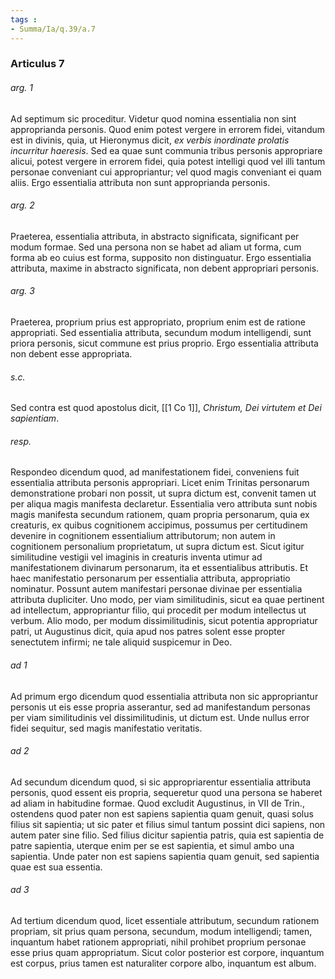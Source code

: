 ```yaml
---
tags : 
- Summa/Ia/q.39/a.7
---
```


### Articulus 7

###### arg. 1
Ad septimum sic proceditur. Videtur quod nomina essentialia non sint approprianda personis. Quod enim potest vergere in errorem fidei, vitandum est in divinis, quia, ut Hieronymus dicit, *ex verbis inordinate prolatis incurritur haeresis*. Sed ea quae sunt communia tribus personis appropriare alicui, potest vergere in errorem fidei, quia potest intelligi quod vel illi tantum personae conveniant cui appropriantur; vel quod magis conveniant ei quam aliis. Ergo essentialia attributa non sunt approprianda personis.

###### arg. 2
Praeterea, essentialia attributa, in abstracto significata, significant per modum formae. Sed una persona non se habet ad aliam ut forma, cum forma ab eo cuius est forma, supposito non distinguatur. Ergo essentialia attributa, maxime in abstracto significata, non debent appropriari personis.

###### arg. 3
Praeterea, proprium prius est appropriato, proprium enim est de ratione appropriati. Sed essentialia attributa, secundum modum intelligendi, sunt priora personis, sicut commune est prius proprio. Ergo essentialia attributa non debent esse appropriata.

###### s.c.
Sed contra est quod apostolus dicit, [[1 Co 1]], *Christum, Dei virtutem et Dei sapientiam*.

###### resp.
Respondeo dicendum quod, ad manifestationem fidei, conveniens fuit essentialia attributa personis appropriari. Licet enim Trinitas personarum demonstratione probari non possit, ut supra dictum est, convenit tamen ut per aliqua magis manifesta declaretur. Essentialia vero attributa sunt nobis magis manifesta secundum rationem, quam propria personarum, quia ex creaturis, ex quibus cognitionem accipimus, possumus per certitudinem devenire in cognitionem essentialium attributorum; non autem in cognitionem personalium proprietatum, ut supra dictum est. Sicut igitur similitudine vestigii vel imaginis in creaturis inventa utimur ad manifestationem divinarum personarum, ita et essentialibus attributis. Et haec manifestatio personarum per essentialia attributa, appropriatio nominatur. Possunt autem manifestari personae divinae per essentialia attributa dupliciter. Uno modo, per viam similitudinis, sicut ea quae pertinent ad intellectum, appropriantur filio, qui procedit per modum intellectus ut verbum. Alio modo, per modum dissimilitudinis, sicut potentia appropriatur patri, ut Augustinus dicit, quia apud nos patres solent esse propter senectutem infirmi; ne tale aliquid suspicemur in Deo.

###### ad 1
Ad primum ergo dicendum quod essentialia attributa non sic appropriantur personis ut eis esse propria asserantur, sed ad manifestandum personas per viam similitudinis vel dissimilitudinis, ut dictum est. Unde nullus error fidei sequitur, sed magis manifestatio veritatis.

###### ad 2
Ad secundum dicendum quod, si sic appropriarentur essentialia attributa personis, quod essent eis propria, sequeretur quod una persona se haberet ad aliam in habitudine formae. Quod excludit Augustinus, in VII de Trin., ostendens quod pater non est sapiens sapientia quam genuit, quasi solus filius sit sapientia; ut sic pater et filius simul tantum possint dici sapiens, non autem pater sine filio. Sed filius dicitur sapientia patris, quia est sapientia de patre sapientia, uterque enim per se est sapientia, et simul ambo una sapientia. Unde pater non est sapiens sapientia quam genuit, sed sapientia quae est sua essentia.

###### ad 3
Ad tertium dicendum quod, licet essentiale attributum, secundum rationem propriam, sit prius quam persona, secundum, modum intelligendi; tamen, inquantum habet rationem appropriati, nihil prohibet proprium personae esse prius quam appropriatum. Sicut color posterior est corpore, inquantum est corpus, prius tamen est naturaliter corpore albo, inquantum est album.

